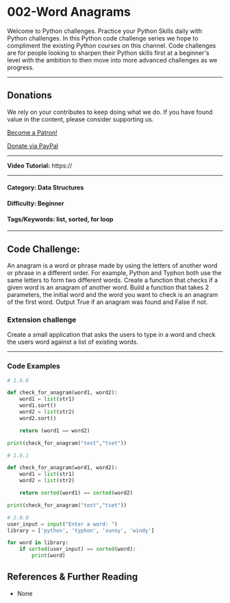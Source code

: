 # **002-Word Anagrams**

Welcome to Python challenges. Practice your Python Skills daily with Python challenges. In this Python code challenge series we hope to compliment the existing Python courses on this channel. Code challenges are for people looking to sharpen their Python skills first at a beginner's level with the ambition to then move into more advanced challenges as we progress.

---
## Donations
We rely on your contributes to keep doing what we do. If you have found value in the content, please consider supporting us.

<a href="https://www.patreon.com/bePatron?u=69834971" data-patreon-widget-type="become-patron-button">Become a Patron!</a>

<a href="https://www.paypal.com/donate?hosted_button_id=W55GVT4UPXPYE" 
target="_blank">
Donate via PayPal
</a>

---

**Video Tutorial:** https://

---
#### **Category:** Data Structures
#### **Difficulty:** Beginner
#### **Tags/Keywords:** list, sorted, for loop
---

## **Code Challenge:**
An anagram is a word or phrase made by using the letters of another word or phrase in a different order. For example, Python and Typhon both use the same letters to form two different words. Create a function that checks if a given word is an anagram of another word. Build a function that takes 2 parameters, the initial word and the word you want to check is an anagram of the first word. Output True if an anagram was found and False if not.

### Extension challenge
Create a small application that asks the users to type in a word and check the users word against a list of existing words.

----

### Code Examples

```python
# 1.0.0

def check_for_anagram(word1, word2):
    word1 = list(str1)
    word1.sort()
    word2 = list(str2)
    word2.sort()

    return (word1 == word2)

print(check_for_anagram("test","tset"))

# 1.0.1

def check_for_anagram(word1, word2):
    word1 = list(str1)
    word2 = list(str2)

    return sorted(word1) == sorted(word2)

print(check_for_anagram("test","tset"))

```

```python
# 2.0.0
user_input = input("Enter a word: ")
library = ['python', 'typhon', 'sunny', 'windy']

for word in library:
    if sorted(user_input) == sorted(word):
        print(word)

```

## References & Further Reading
- None